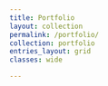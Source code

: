 ```yaml
---
title: Portfolio
layout: collection
permalink: /portfolio/
collection: portfolio
entries_layout: grid
classes: wide

---
```

